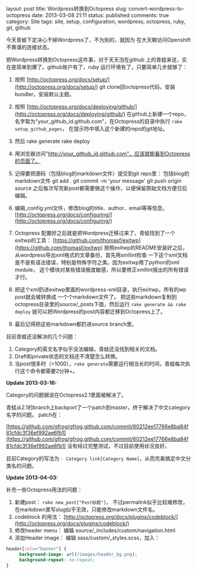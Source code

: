 layout: post
title: Wordpress转换到Octopress
slug: convert-wordpress-to-octopress
date: 2013-03-08 21:11
status: published
comments: true
category: Site
tags: site, setup, configuration, wordpress, octopress, ruby, git, github


今天青蛙下定决心干掉Wordpress了，不为别的，就因为
在大天朝访问Openshift不靠谱的连接状态。

把Wordpress转换到Octopress这件事，对于天天泡在github
上的青蛙来说，实在是简单到爆了。github账户有了，ruby
运行环境有了，只要简单几步就够了：

 1. 按照 [http://octopress.org/docs/setup/](http://octopress.org/docs/setup/)
    git clone回octopress代码，安装bundler，安装默认主题。
 1. 按照 [http://octopress.org/docs/deploying/github/](http://octopress.org/docs/deploying/github/) 
    在github上新建一个repo，名字取为"your_github_id.github.com"，在Octopress的目录中执行
    `rake setup_github_pages`， 在提示符中填入这个新建的repo的git地址。
 1. 然后
        rake generate
        rake deploy
 1. 用浏览器访问"http://your_github_id.github.com"，应该就能看到Octopress的页面了。
 1. 记得要把源码（包括blog的markdown文件）提交到git repo里： 包括blog的markdown文件
        git add .
        git commit -m 'your message'
        git push origin source
    之后每次写完新post都需要做这个操作，以便保留原始文档方便日后编辑。

 1. 编辑\_config.yml文件，修改blog的title、author、email等等信息。
    [http://octopress.org/docs/configuring/](http://octopress.org/docs/configuring/)
 1. Octopress 配置好之后就是把Wordpress迁移过来了，青蛙找到了一个exitwp的工具：
    [https://github.com/thomasf/exitwp](https://github.com/thomasf/exitwp)
    按照exitwp的README安装好之后，从wordpress导出xml格式的文章备份，首先用xmllint检查
    一下这个xml文档是不是有语法错误，特别是特殊字符之类。因为exitwp用了python的xml module，
    这个模块对某些错误极度敏感，所以要修正xmllint报出的所有错误才行。
 1. 把这个xml扔进exitwp里面的wordpress-xml目录，执行exitwp，所有的wp post就会被转换成
    一个个markdown文件了。
    把这些markdown复制到octopress目录里的source/\_posts下面，然后运行
    <code>rake generate && rake deploy</code> 就可以把Wordpress的post内容都迁移到Octopress上了。
 1. 最后记得把这些markdown都扔进source branch里。

目前青蛙还没解决的几个问题：

 1. Category的英文名字似乎没法编辑，青蛙还没找到相关的文档。
 1. Draft和private状态的文档还不清楚怎么转换。
 1. 当post很多时（>1000），`rake generate`需要运行相当长的时间，青蛙每次执行这个命令都需要2分钟+。


__Update 2013-03-16:__

Category的问题据说在Octopress2.1里面被解决了。

青蛙从2.1的branch上backport了一个patch到master，终于解决了中文category名字的问题。
patch在：

[https://github.com/gfrog/gfrog.github.com/commit/60212ee17766e8ba84f81cfdc3f36ef992ae6fb1](https://github.com/gfrog/gfrog.github.com/commit/60212ee17766e8ba84f81cfdc3f36ef992ae6fb1)
没有经过完整测试，不过目前使用状况良好。

目前Category的写法为 `- Category link[Category Name]`，从而完美搞定中文分类名的问题。


__Update 2013-04-03:__

补充一些Octopress用法的问题：

 1. 新建post： ` rake new_post["Post标题"] `，
    不过permalink似乎比较难修改，在markdown里写slug似乎无效，只能修改markdown文件名。
 1. codeblock 的用法： [http://octopress.org/docs/plugins/codeblock/](http://octopress.org/docs/plugins/codeblock/)
 1. 修改header menu： 编辑 source/\_includes/custom/navigation.html
 1. 添加Header image： 编辑 sass/custom/\_styles.scss，加入：

```css
header[role="banner"] {
     background-image: url(/images/header_bg.png);
     background-repeat: no-repeat;
}
```
